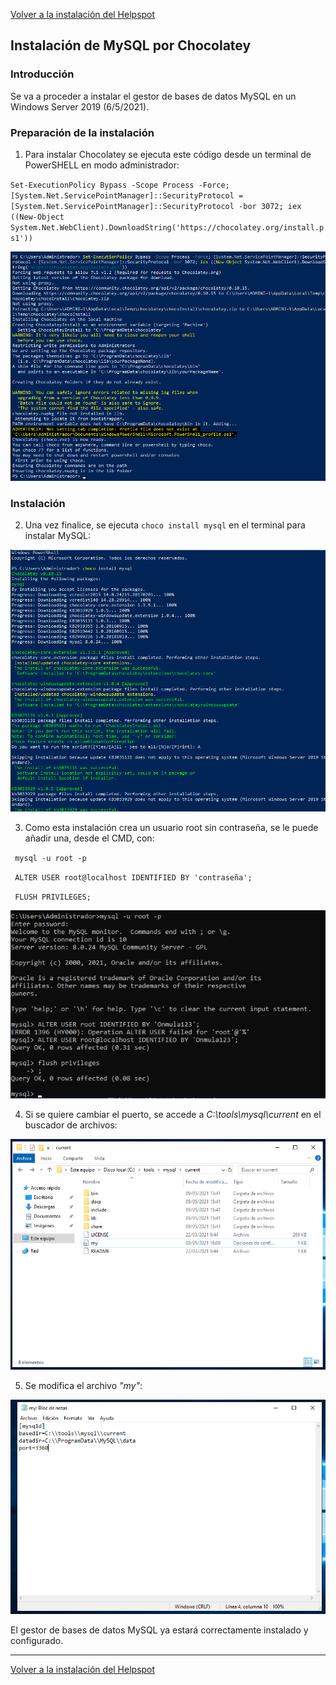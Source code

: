 [Volver a la instalación del Helpspot](index.md)

## Instalación de MySQL por Chocolatey

### Introducción

Se va a proceder a instalar el gestor de bases de datos MySQL en un Windows Server 2019 (6/5/2021).

### Preparación de la instalación

1. Para instalar Chocolatey se ejecuta este código desde un terminal de PowerSHELL en modo administrador:  

`Set-ExecutionPolicy Bypass -Scope Process -Force; [System.Net.ServicePointManager]::SecurityProtocol = [System.Net.ServicePointManager]::SecurityProtocol -bor 3072; iex ((New-Object System.Net.WebClient).DownloadString('https://chocolatey.org/install.ps1'))`

![Instalación de Chocolatey](img/choco.png)

### Instalación

2. Una vez finalice, se ejecuta `choco install mysql` en el terminal para instalar MySQL:

![Instalación de MySQL](img/chocoinstallmysql.png)


3. Como esta instalación crea un usuario root sin contraseña, se le puede añadir una, desde el CMD, con:

` mysql -u root -p`

` ALTER USER root@localhost IDENTIFIED BY 'contraseña';`

` FLUSH PRIVILEGES;`


![Instalación de MySQL](img/chocoinstallmysql2.png)

4. Si se quiere cambiar el puerto, se accede a _C:\tools\mysql\current_ en el buscador de archivos:

![Instalación de MySQL](img/mysql1.png)

5. Se modifica el archivo _"my"_:

![Instalación de MySQL](img/mysql2.png)

El gestor de bases de datos MySQL ya estará correctamente instalado y configurado.

---
[Volver a la instalación del Helpspot](index.md)
